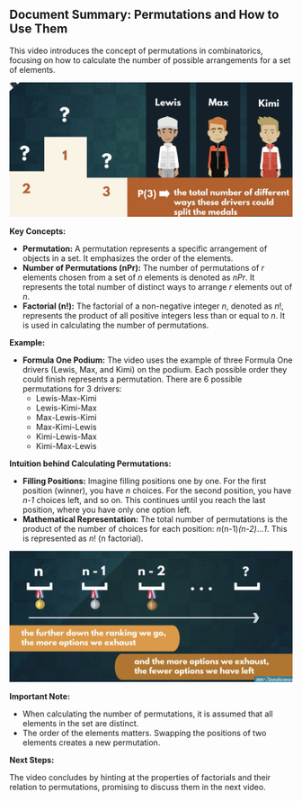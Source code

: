 ## Document Summary: Permutations and How to Use Them

This video introduces the concept of permutations in combinatorics, focusing on how to calculate the number of possible arrangements for a set of elements. 

![alt text](r/permutation.png)

**Key Concepts:**

* **Permutation:** A permutation represents a specific arrangement of objects in a set. It emphasizes the order of the elements. 
* **Number of Permutations (nPr):** The number of permutations of *r* elements chosen from a set of *n* elements is denoted as *nPr*. It represents the total number of distinct ways to arrange *r* elements out of *n*.
* **Factorial (n!):** The factorial of a non-negative integer *n*, denoted as *n*!, represents the product of all positive integers less than or equal to *n*. It is used in calculating the number of permutations. 

**Example:**

* **Formula One Podium:** The video uses the example of three Formula One drivers (Lewis, Max, and Kimi) on the podium. Each possible order they could finish represents a permutation. There are 6 possible permutations for 3 drivers:
    * Lewis-Max-Kimi
    * Lewis-Kimi-Max
    * Max-Lewis-Kimi
    * Max-Kimi-Lewis
    * Kimi-Lewis-Max
    * Kimi-Max-Lewis

**Intuition behind Calculating Permutations:**

* **Filling Positions:** Imagine filling positions one by one. For the first position (winner), you have *n* choices. For the second position, you have *n-1* choices left, and so on. This continues until you reach the last position, where you have only one option left. 
* **Mathematical Representation:** The total number of permutations is the product of the number of choices for each position: *n*(n-1)*(n-2)*...*1*. This is represented as *n*! (n factorial).

![alt text](r/permutation-number.png)

**Important Note:**

* When calculating the number of permutations, it is assumed that all elements in the set are distinct.
* The order of the elements matters. Swapping the positions of two elements creates a new permutation.

**Next Steps:**

The video concludes by hinting at the properties of factorials and their relation to permutations, promising to discuss them in the next video. 
